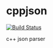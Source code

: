 # cppjson
[![Build Status](https://travis-ci.org/taqu/cppjson.svg?branch=master)](https://travis-ci.org/taqu/cppjson)

c++ json parser
